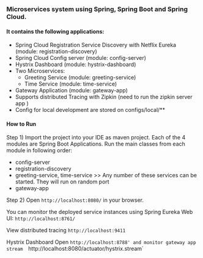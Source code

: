 ### Microservices system using Spring, Spring Boot and Spring Cloud.


#### It contains the following applications:

- Spring Cloud Registration Service Discovery with Netflix Eureka (module: registration-discovery)
- Spring Cloud Config server (module: config-server)
- Hystrix Dashboard (module: hystrix-dashboard)
- Two Microservices:
    - Greeting Service (module: greeting-service)
    - Time Service (module: time-service)
- Gateway Application (module: gateway-app)
- Supports distributed Tracing with Zipkin (need to run the zipkin server app )
- Config for local development are stored on configs/local/**

#### How to Run

Step 1) Import the project into your IDE as maven project. Each of the 4 modules are Spring Boot Applications. Run the main classes from each module in following order:

- config-server
- registration-discovery
- greeting-service,   time-service  >> Any number of these services can be started. They will run on random port
- gateway-app

Step 2) Open `http://localhost:8080/`  in your browser. 

You can monitor the deployed service instances using Spring Eureka Web UI: `http://localhost:8761/`

View distributed tracing  `http://localhost:9411`

Hystrix Dashboard Open `http://localhost:8788' and monitor gateway app stream  `http://localhost:8080/actuator/hystrix.stream`
